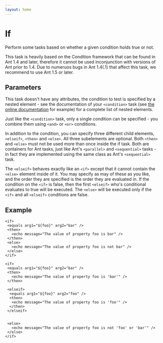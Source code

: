 ```yaml
---
layout: home
---
```

If
==

Perform some tasks based on whether a given condition holds true or not.

This task is heavily based on the Condition framework that can be found in Ant 1.4 and later, therefore it cannot be used inconjunction with versions of Ant prior to 1.4. Due to numeruos bugs in Ant 1.4(.1) that affect this task, we recommend to use Ant 1.5 or later.

Parameters
----------

This task doesn't have any attributes, the condition to test is specified by a nested element - see the documentation of your `<condition>` task (see [the online documentation](http://ant.apache.org/manual/CoreTasks/condition.html) for example) for a complete list of nested elements.

Just like the `<condition>` task, only a single condition can be specified - you combine them using `<and>` or `<or>` conditions.

In addition to the condition, you can specify three different child elements, `<elseif>`, `<then>` and `<else>`. All three subelements are optional. Both `<then>` and `<else>` must not be used more than once inside the if task. Both are containers for Ant tasks, just like Ant's `<parallel>` and `<sequential>` tasks - in fact they are implemented using the same class as Ant's `<sequential>` task.

The `<elseif>` behaves exactly like an `<if>` except that it cannot contain the `<else>` element inside of it. You may specify as may of these as you like, and the order they are specified is the order they are evaluated in. If the condition on the `<if>` is false, then the first `<elseif>` who's conditional evaluates to true will be executed. The `<else>` will be executed only if the `<if>` and all `<elseif>` conditions are false.

Example
-------

    <if>
     <equals arg1="${foo}" arg2="bar" />
     <then>
       <echo message="The value of property foo is bar" />
     </then>
     <else>
       <echo message="The value of property foo is not bar" />
     </else>
    </if>

    <if>
     <equals arg1="${foo}" arg2="bar" />
     <then>
       <echo message="The value of property foo is 'bar'" />
     </then>

     <elseif>
      <equals arg1="${foo}" arg2="foo" />
      <then>
       <echo message="The value of property foo is 'foo'" />
      </then>
     </elseif>


     <else>
       <echo message="The value of property foo is not 'foo' or 'bar'" />
     </else>
    </if>



